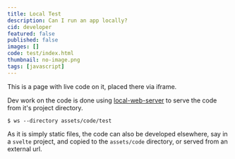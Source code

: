 ```yaml
---
title: Local Test
description: Can I run an app locally?
cid: developer
featured: false
published: false
images: []
code: test/index.html
thumbnail: no-image.png
tags: [javascript]
---
```


This is a page with live code on it, placed there via iframe.

Dev work on the code is done using [local-web-server](https://github.com/lwsjs/local-web-server) to serve the code from it's project directory.

`$ ws --directory assets/code/test`

As it is simply static files, the code can also be developed elsewhere, say in a `svelte` project, and copied to the `assets/code` directory, or served from an external url.
